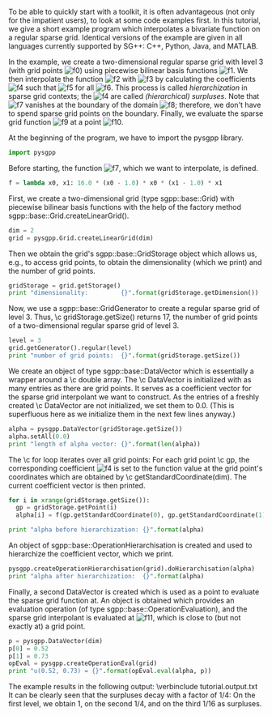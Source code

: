 To be able to quickly start with a toolkit, it is often advantageous
(not only for the impatient users), to look at some code examples first.
In this tutorial, we give a short example program which interpolates a
bivariate function on a regular sparse grid.
Identical versions of the example are given in all languages
currently supported by SG++: C++, Python, Java, and MATLAB.

In the example, we create a two-dimensional regular sparse grid with level 3
(with grid points ![f0])
using piecewise bilinear basis functions
![f1].
We then interpolate the function
![f2]
with
![f3]
by calculating the coefficients ![f4] such that
![f5] for all ![f6].
This process is called <i>hierarchization</i> in sparse grid contexts;
the ![f4] are called <i>(hierarchical) surpluses</i>.
Note that ![f7] vanishes at the boundary of the domain ![f8];
therefore, we don't have to spend sparse grid points on the boundary.
Finally, we evaluate the sparse grid function ![f9] at a point
![f10].

At the beginning of the program, we have to import the pysgpp library.

```python
import pysgpp
```

Before starting, the function ![f7], which we want to interpolate, is defined.

```python
f = lambda x0, x1: 16.0 * (x0 - 1.0) * x0 * (x1 - 1.0) * x1
```

First, we create a two-dimensional grid (type sgpp::base::Grid)
with piecewise bilinear basis functions with the help of the factory method
sgpp::base::Grid.createLinearGrid().

```python
dim = 2
grid = pysgpp.Grid.createLinearGrid(dim)
```

Then we obtain the grid's
sgpp::base::GridStorage object which allows us, e.g., to access grid
points, to obtain the dimensionality (which we print) and the
number of grid points.

```python
gridStorage = grid.getStorage()
print "dimensionality:         {}".format(gridStorage.getDimension())
```

Now, we use a sgpp::base::GridGenerator to
create a regular sparse grid of level 3.
Thus, \c gridStorage.getSize() returns 17, the number of grid points
of a two-dimensional regular sparse grid of level 3.

```python
level = 3
grid.getGenerator().regular(level)
print "number of grid points:  {}".format(gridStorage.getSize())
```

We create an object of type sgpp::base::DataVector
which is essentially a wrapper around a \c double array.
The \c DataVector is initialized with as many
entries as there are grid points. It serves as a coefficient vector for the
sparse grid interpolant we want to construct. As the entries of a
freshly created \c DataVector are not initialized, we set them to
0.0. (This is superfluous here as we initialize them in the
next few lines anyway.)

```python
alpha = pysgpp.DataVector(gridStorage.getSize())
alpha.setAll(0.0)
print "length of alpha vector: {}".format(len(alpha))
```

The \c for loop iterates over all grid points: For each grid
point \c gp, the corresponding coefficient ![f4] is set to the
function value at the grid point's coordinates which are obtained by
\c getStandardCoordinate(dim).
The current coefficient vector is then printed.

```python
for i in xrange(gridStorage.getSize()):
  gp = gridStorage.getPoint(i)
  alpha[i] = f(gp.getStandardCoordinate(0), gp.getStandardCoordinate(1))

print "alpha before hierarchization: {}".format(alpha)
```

An object of sgpp::base::OperationHierarchisation is created and used to
hierarchize the coefficient vector, which we print.

```python
pysgpp.createOperationHierarchisation(grid).doHierarchisation(alpha)
print "alpha after hierarchization:  {}".format(alpha)
```

Finally, a second DataVector is created which is used as a point to
evaluate the sparse grid function at. An object is obtained which
provides an evaluation operation (of type sgpp::base::OperationEvaluation),
and the sparse grid interpolant is evaluated at ![f11],
which is close to (but not exactly at) a grid point.

```python
p = pysgpp.DataVector(dim)
p[0] = 0.52
p[1] = 0.73
opEval = pysgpp.createOperationEval(grid)
print "u(0.52, 0.73) = {}".format(opEval.eval(alpha, p))
```

The example results in the following output:
\verbinclude tutorial.output.txt
It can be clearly seen that the surpluses decay with a factor of 1/4:
On the first level, we obtain 1, on the second 1/4, and on the third
1/16 as surpluses.

[f0]: http://chart.apis.google.com/chart?cht=tx&chl=%5Cvec%7Bx%7D_j%20%5Cin%20%5B0%2C%201%5D%5E2
[f1]: http://chart.apis.google.com/chart?cht=tx&chl=%5Cvarphi_j%5Ccolon%20%5B0%2C%201%5D%5E2%20%5Cto%20%5Cmathbb%7BR%7D
[f2]: http://chart.apis.google.com/chart?cht=tx&chl=%0A%20%20f%5Ccolon%20%5B0%2C%201%5D%5E2%20%5Cto%20%5Cmathbb%7BR%7D%2C%5Cquad%0A%20%20f%28x_0%2C%20x_1%29%20%3A%3D%2016%20%28x_0%20-%201%29%20x_0%20%28x_1%20-%201%29%20x_1%0A
[f3]: http://chart.apis.google.com/chart?cht=tx&chl=%0A%20%20u%5Ccolon%20%5B0%2C%201%5D%5E2%20%5Cto%20%5Cmathbb%7BR%7D%2C%5Cquad%0A%20%20u%28x_0%2C%20x_1%29%20%3A%3D%20%5Csum_%7Bj%3D0%7D%5E%7BN-1%7D%20%5Calpha_j%20%5Cvarphi_j%28x_0%2C%20x_1%29%0A
[f4]: http://chart.apis.google.com/chart?cht=tx&chl=%5Calpha_j
[f5]: http://chart.apis.google.com/chart?cht=tx&chl=u%28%5Cvec%7Bx%7D_j%29%20%3D%20f%28%5Cvec%7Bx%7D_j%29
[f6]: http://chart.apis.google.com/chart?cht=tx&chl=j
[f7]: http://chart.apis.google.com/chart?cht=tx&chl=f
[f8]: http://chart.apis.google.com/chart?cht=tx&chl=%5B0%2C%201%5D%5E2
[f9]: http://chart.apis.google.com/chart?cht=tx&chl=u
[f10]: http://chart.apis.google.com/chart?cht=tx&chl=%5Cvec%7Bp%7D%20%3D%20%280.52%2C%200.73%29
[f11]: http://chart.apis.google.com/chart?cht=tx&chl=%5Cvec%7Bp%7D